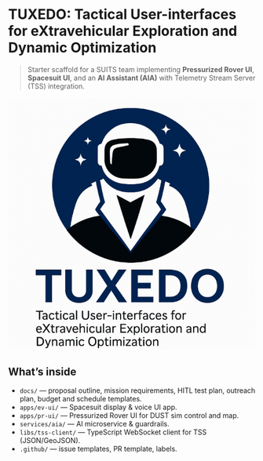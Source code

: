# TUXEDO: Tactical User-interfaces for eXtravehicular Exploration and Dynamic Optimization 

> Starter scaffold for a SUITS team implementing **Pressurized Rover UI**, **Spacesuit UI**, and an **AI Assistant (AIA)** with Telemetry Stream Server (TSS) integration.

![Tuxedo screenshot](docs/tuxedo.png)

## What’s inside
- `docs/` — proposal outline, mission requirements, HITL test plan, outreach plan, budget and schedule templates.
- `apps/ev-ui/` — Spacesuit display & voice UI app.
- `apps/pr-ui/` — Pressurized Rover UI for DUST sim control and map.
- `services/aia/` — AI microservice & guardrails.
- `libs/tss-client/` — TypeScript WebSocket client for TSS (JSON/GeoJSON).
- `.github/` — issue templates, PR template, labels.



